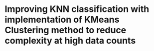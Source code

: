 <h1>Improving KNN classification with implementation of KMeans Clustering method to reduce complexity at high data counts</h1>
